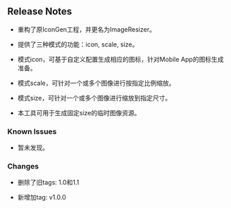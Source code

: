 ## Release Notes

- 重构了原IconGen工程，并更名为ImageResizer。

- 提供了三种模式的功能：icon, scale, size。

- 模式icon，可基于自定义配置生成相应的图标，针对Mobile App的图标生成准备。

- 模式scale，可针对一个或多个图像进行按指定比例缩放。

- 模式size，可针对一个或多个图像进行缩放到指定尺寸。

- 本工具可用于生成固定size的临时图像资源。

### Known Issues

- 暂未发现。

### Changes

- 删除了旧tags: 1.0和1.1

- 新增加tag: v1.0.0